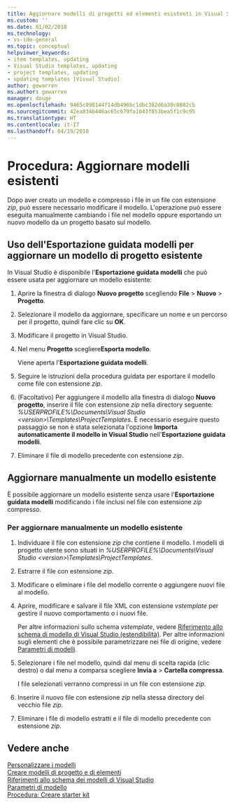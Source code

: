 ```yaml
---
title: Aggiornare modelli di progetti ed elementi esistenti in Visual Studio | Microsoft Docs
ms.custom: ''
ms.date: 01/02/2018
ms.technology:
- vs-ide-general
ms.topic: conceptual
helpviewer_keywords:
- item templates, updating
- Visual Studio templates, updating
- project templates, updating
- updating templates [Visual Studio]
author: gewarren
ms.author: gewarren
manager: douge
ms.openlocfilehash: 9465c098144f14db496bc1dbc382d6a30c8882cb
ms.sourcegitcommit: 42ea834b446ac65c679fa1043f853bea5f1c9c95
ms.translationtype: HT
ms.contentlocale: it-IT
ms.lasthandoff: 04/19/2018
---
```

# <a name="how-to-update-existing-templates"></a>Procedura: Aggiornare modelli esistenti

Dopo aver creato un modello e compresso i file in un file con estensione *zip*, può essere necessario modificare il modello. L'operazione può essere eseguita manualmente cambiando i file nel modello oppure esportando un nuovo modello da un progetto basato sul modello.

## <a name="using-the-export-template-wizard-to-update-an-existing-project-template"></a>Uso dell'Esportazione guidata modelli per aggiornare un modello di progetto esistente

In Visual Studio è disponibile l'**Esportazione guidata modelli** che può essere usata per aggiornare un modello esistente:

1. Aprire la finestra di dialogo **Nuovo progetto** scegliendo **File** > **Nuovo** > **Progetto**.

1. Selezionare il modello da aggiornare, specificare un nome e un percorso per il progetto, quindi fare clic su **OK**.

1. Modificare il progetto in Visual Studio.

1. Nel menu **Progetto** scegliere**Esporta modello**.

    Viene aperta l'**Esportazione guidata modelli**.

1. Seguire le istruzioni della procedura guidata per esportare il modello come file con estensione *zip*.

1. (Facoltativo) Per aggiungere il modello alla finestra di dialogo **Nuovo progetto**, inserire il file con estensione *zip* nella directory seguente: *%USERPROFILE%\Documents\Visual Studio \<version\>\Templates\ProjectTemplates*. È necessario eseguire questo passaggio se non è stata selezionata l'opzione **Importa automaticamente il modello in Visual Studio** nell'**Esportazione guidata modelli**.

1. Eliminare il file di modello precedente con estensione *zip*.

## <a name="manually-update-an-existing-template"></a>Aggiornare manualmente un modello esistente

È possibile aggiornare un modello esistente senza usare l'**Esportazione guidata modelli** modificando i file inclusi nel file con estensione *zip* compresso.

### <a name="to-manually-update-an-existing-template"></a>Per aggiornare manualmente un modello esistente

1. Individuare il file con estensione *zip* che contiene il modello. I modelli di progetto utente sono situati in *%USERPROFILE%\Documents\Visual Studio \<version\>\Templates\ProjectTemplates*.

1. Estrarre il file con estensione *zip*.

1. Modificare o eliminare i file del modello corrente o aggiungere nuovi file al modello.

1. Aprire, modificare e salvare il file XML con estensione *vstemplate* per gestire il nuovo comportamento o i nuovi file.

    Per altre informazioni sullo schema *vstemplate*, vedere [Riferimento allo schema di modello di Visual Studio (estendibilità)](../extensibility/visual-studio-template-schema-reference.md). Per altre informazioni sugli elementi che è possibile parametrizzare nei file di origine, vedere [Parametri di modelli](../ide/template-parameters.md).

1. Selezionare i file nel modello, quindi dal menu di scelta rapida (clic destro) o dal menu a comparsa scegliere **Invia a** > **Cartella compressa**.

    I file selezionati verranno compressi in un file con estensione *zip*.

1. Inserire il nuovo file con estensione *zip* nella stessa directory del vecchio file *zip*.

1. Eliminare i file di modello estratti e il file di modello precedente con estensione *zip*.

## <a name="see-also"></a>Vedere anche

[Personalizzare i modelli](../ide/customizing-project-and-item-templates.md)  
[Creare modelli di progetto e di elementi](../ide/creating-project-and-item-templates.md)  
[Riferimenti allo schema dei modelli di Visual Studio](../extensibility/visual-studio-template-schema-reference.md)  
[Parametri di modello](../ide/template-parameters.md)  
[Procedura: Creare starter kit](../ide/how-to-create-starter-kits.md)